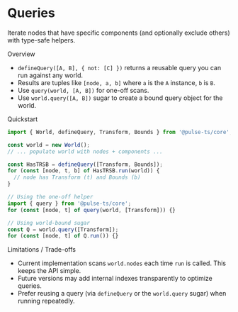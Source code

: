 # Queries

Iterate nodes that have specific components (and optionally exclude others) with type-safe helpers.

Overview
- `defineQuery([A, B], { not: [C] })` returns a reusable query you can run against any world.
- Results are tuples like `[node, a, b]` where `a` is the `A` instance, `b` is `B`.
- Use `query(world, [A, B])` for one-off scans.
- Use `world.query([A, B])` sugar to create a bound query object for the world.

Quickstart
```ts
import { World, defineQuery, Transform, Bounds } from '@pulse-ts/core';

const world = new World();
// ... populate world with nodes + components ...

const HasTRSB = defineQuery([Transform, Bounds]);
for (const [node, t, b] of HasTRSB.run(world)) {
  // node has Transform (t) and Bounds (b)
}

// Using the one-off helper
import { query } from '@pulse-ts/core';
for (const [node, t] of query(world, [Transform])) {}

// Using world-bound sugar
const Q = world.query([Transform]);
for (const [node, t] of Q.run()) {}
```

Limitations / Trade-offs
- Current implementation scans `world.nodes` each time `run` is called. This keeps the API simple.
- Future versions may add internal indexes transparently to optimize queries.
- Prefer reusing a query (via `defineQuery` or the `world.query` sugar) when running repeatedly.

